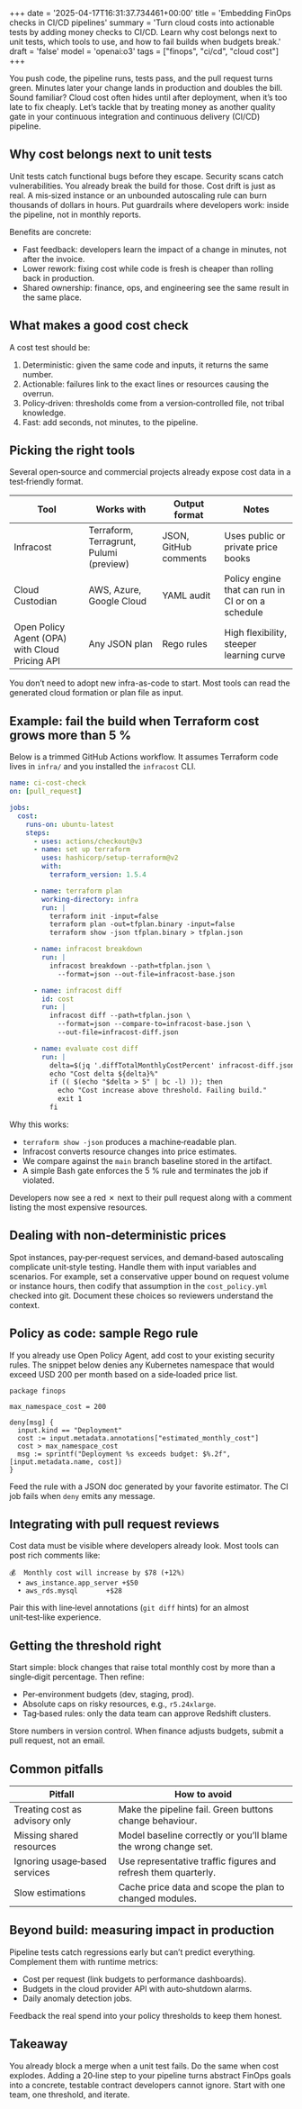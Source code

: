 +++
date = '2025-04-17T16:31:37.734461+00:00'
title = 'Embedding FinOps checks in CI/CD pipelines'
summary = 'Turn cloud costs into actionable tests by adding money checks to CI/CD. Learn why cost belongs next to unit tests, which tools to use, and how to fail builds when budgets break.'
draft = 'false'
model = 'openai:o3'
tags = ["finops", "ci/cd", "cloud cost"]
+++

You push code, the pipeline runs, tests pass, and the pull request turns green. Minutes later your change lands in
production and doubles the bill. Sound familiar? Cloud cost often hides until after deployment, when it’s too late to
fix cheaply. Let’s tackle that by treating money as another quality gate in your continuous integration and
continuous delivery (CI/CD) pipeline.

## Why cost belongs next to unit tests

Unit tests catch functional bugs before they escape. Security scans catch vulnerabilities. You already break the build
for those. Cost drift is just as real. A mis‑sized instance or an unbounded autoscaling rule can burn thousands of
dollars in hours. Put guardrails where developers work: inside the pipeline, not in monthly reports.

Benefits are concrete:

* Fast feedback: developers learn the impact of a change in minutes, not after the invoice.
* Lower rework: fixing cost while code is fresh is cheaper than rolling back in production.
* Shared ownership: finance, ops, and engineering see the same result in the same place.

## What makes a good cost check

A cost test should be:

1. Deterministic: given the same code and inputs, it returns the same number.
2. Actionable: failures link to the exact lines or resources causing the overrun.
3. Policy‑driven: thresholds come from a version‑controlled file, not tribal knowledge.
4. Fast: add seconds, not minutes, to the pipeline.

## Picking the right tools

Several open‑source and commercial projects already expose cost data in a test‑friendly format.

| Tool | Works with | Output format | Notes |
| --- | --- | --- | --- |
| Infracost | Terraform, Terragrunt, Pulumi (preview) | JSON, GitHub comments | Uses public or private price books |
| Cloud Custodian | AWS, Azure, Google Cloud | YAML audit | Policy engine that can run in CI or on a schedule |
| Open Policy Agent (OPA) with Cloud Pricing API | Any JSON plan | Rego rules | High flexibility, steeper learning curve |

You don’t need to adopt new infra-as-code to start. Most tools can read the generated cloud formation or plan file as
input.

## Example: fail the build when Terraform cost grows more than 5 %

Below is a trimmed GitHub Actions workflow. It assumes Terraform code lives in `infra/` and you installed the
`infracost` CLI.

```yaml
name: ci-cost-check
on: [pull_request]

jobs:
  cost:
    runs-on: ubuntu-latest
    steps:
      - uses: actions/checkout@v3
      - name: set up terraform
        uses: hashicorp/setup-terraform@v2
        with:
          terraform_version: 1.5.4

      - name: terraform plan
        working-directory: infra
        run: |
          terraform init -input=false
          terraform plan -out=tfplan.binary -input=false
          terraform show -json tfplan.binary > tfplan.json

      - name: infracost breakdown
        run: |
          infracost breakdown --path=tfplan.json \
            --format=json --out-file=infracost-base.json

      - name: infracost diff
        id: cost
        run: |
          infracost diff --path=tfplan.json \
            --format=json --compare-to=infracost-base.json \
            --out-file=infracost-diff.json

      - name: evaluate cost diff
        run: |
          delta=$(jq '.diffTotalMonthlyCostPercent' infracost-diff.json)
          echo "Cost delta ${delta}%"
          if (( $(echo "$delta > 5" | bc -l) )); then
            echo "Cost increase above threshold. Failing build."
            exit 1
          fi
```

Why this works:

* `terraform show -json` produces a machine‑readable plan.
* Infracost converts resource changes into price estimates.
* We compare against the `main` branch baseline stored in the artifact.
* A simple Bash gate enforces the 5 % rule and terminates the job if violated.

Developers now see a red ✗ next to their pull request along with a comment listing the most expensive resources.

## Dealing with non‑deterministic prices

Spot instances, pay‑per‑request services, and demand‑based autoscaling complicate unit‑style testing. Handle them with
input variables and scenarios. For example, set a conservative upper bound on request volume or instance hours, then
codify that assumption in the `cost_policy.yml` checked into git. Document these choices so reviewers understand the
context.

## Policy as code: sample Rego rule

If you already use Open Policy Agent, add cost to your existing security rules. The snippet below denies any Kubernetes
namespace that would exceed USD 200 per month based on a side‑loaded price list.

```rego
package finops

max_namespace_cost = 200

deny[msg] {
  input.kind == "Deployment"
  cost := input.metadata.annotations["estimated_monthly_cost"]
  cost > max_namespace_cost
  msg := sprintf("Deployment %s exceeds budget: $%.2f", [input.metadata.name, cost])
}
```

Feed the rule with a JSON doc generated by your favorite estimator. The CI job fails when `deny` emits any message.

## Integrating with pull request reviews

Cost data must be visible where developers already look. Most tools can post rich comments like:

```
💰  Monthly cost will increase by $78 (+12%)
  • aws_instance.app_server +$50
  • aws_rds.mysql       +$28
```

Pair this with line‑level annotations (`git diff` hints) for an almost unit‑test‑like experience.

## Getting the threshold right

Start simple: block changes that raise total monthly cost by more than a single‑digit percentage. Then refine:

* Per‑environment budgets (dev, staging, prod).
* Absolute caps on risky resources, e.g., `r5.24xlarge`.
* Tag‑based rules: only the data team can approve Redshift clusters.

Store numbers in version control. When finance adjusts budgets, submit a pull request, not an email.

## Common pitfalls

| Pitfall | How to avoid |
| --- | --- |
| Treating cost as advisory only | Make the pipeline fail. Green buttons change behaviour. |
| Missing shared resources | Model baseline correctly or you’ll blame the wrong change set. |
| Ignoring usage‑based services | Use representative traffic figures and refresh them quarterly. |
| Slow estimations | Cache price data and scope the plan to changed modules. |

## Beyond build: measuring impact in production

Pipeline tests catch regressions early but can’t predict everything. Complement them with runtime metrics:

* Cost per request (link budgets to performance dashboards). 
* Budgets in the cloud provider API with auto‑shutdown alarms. 
* Daily anomaly detection jobs.

Feedback the real spend into your policy thresholds to keep them honest.

## Takeaway

You already block a merge when a unit test fails. Do the same when cost explodes. Adding a 20‑line step to your
pipeline turns abstract FinOps goals into a concrete, testable contract developers cannot ignore. Start with one
team, one threshold, and iterate.

